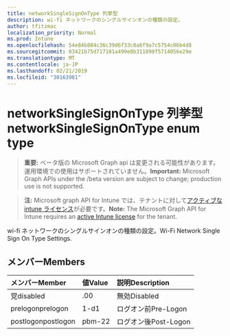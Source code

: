 ```yaml
---
title: networkSingleSignOnType 列挙型
description: wi-fi ネットワークのシングルサインオンの種類の設定。
author: tfitzmac
localization_priority: Normal
ms.prod: Intune
ms.openlocfilehash: 54e84b884c36c39d6f33c8a8f9a7c5754c06b4d8
ms.sourcegitcommit: 03421b75d717101a499e0b311890f5714056e29e
ms.translationtype: MT
ms.contentlocale: ja-JP
ms.lasthandoff: 02/21/2019
ms.locfileid: "30163981"
---
```

# <a name="networksinglesignontype-enum-type"></a><span data-ttu-id="93cae-103">networkSingleSignOnType 列挙型</span><span class="sxs-lookup"><span data-stu-id="93cae-103">networkSingleSignOnType enum type</span></span>

> <span data-ttu-id="93cae-104">**重要:** ベータ版の Microsoft Graph api は変更される可能性があります。運用環境での使用はサポートされていません。</span><span class="sxs-lookup"><span data-stu-id="93cae-104">**Important:** Microsoft Graph APIs under the /beta version are subject to change; production use is not supported.</span></span>

> <span data-ttu-id="93cae-105">**注:** Microsoft graph API for Intune では、テナントに対して[アクティブな intune ライセンス](https://go.microsoft.com/fwlink/?linkid=839381)が必要です。</span><span class="sxs-lookup"><span data-stu-id="93cae-105">**Note:** The Microsoft Graph API for Intune requires an [active Intune license](https://go.microsoft.com/fwlink/?linkid=839381) for the tenant.</span></span>

<span data-ttu-id="93cae-106">wi-fi ネットワークのシングルサインオンの種類の設定。</span><span class="sxs-lookup"><span data-stu-id="93cae-106">Wi-Fi Network Single Sign On Type Settings.</span></span>

## <a name="members"></a><span data-ttu-id="93cae-107">メンバー</span><span class="sxs-lookup"><span data-stu-id="93cae-107">Members</span></span>
|<span data-ttu-id="93cae-108">メンバー</span><span class="sxs-lookup"><span data-stu-id="93cae-108">Member</span></span>|<span data-ttu-id="93cae-109">値</span><span class="sxs-lookup"><span data-stu-id="93cae-109">Value</span></span>|<span data-ttu-id="93cae-110">説明</span><span class="sxs-lookup"><span data-stu-id="93cae-110">Description</span></span>|
|:---|:---|:---|
|<span data-ttu-id="93cae-111">党</span><span class="sxs-lookup"><span data-stu-id="93cae-111">disabled</span></span>|<span data-ttu-id="93cae-112">.0</span><span class="sxs-lookup"><span data-stu-id="93cae-112">0</span></span>|<span data-ttu-id="93cae-113">無効</span><span class="sxs-lookup"><span data-stu-id="93cae-113">Disabled</span></span>|
|<span data-ttu-id="93cae-114">prelogon</span><span class="sxs-lookup"><span data-stu-id="93cae-114">prelogon</span></span>|<span data-ttu-id="93cae-115">1-d</span><span class="sxs-lookup"><span data-stu-id="93cae-115">1</span></span>|<span data-ttu-id="93cae-116">ログオン前</span><span class="sxs-lookup"><span data-stu-id="93cae-116">Pre-Logon</span></span>|
|<span data-ttu-id="93cae-117">postlogon</span><span class="sxs-lookup"><span data-stu-id="93cae-117">postlogon</span></span>|<span data-ttu-id="93cae-118">pbm-2</span><span class="sxs-lookup"><span data-stu-id="93cae-118">2</span></span>|<span data-ttu-id="93cae-119">ログオン後</span><span class="sxs-lookup"><span data-stu-id="93cae-119">Post-Logon</span></span>|




